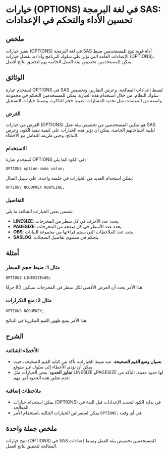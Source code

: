<!--
Meta Description: # خيارات (OPTIONS) في لغة البرمجة SAS: تحسين الأداء والتحكم في الإعدادات ## ملخص تعتبر خيارات (OPTIONS) في لغة البرمجة SAS أداة قوية تتيح للمستخدمين ض...
Meta Keywords: options, sas, خيارات, يمكن, الخيارات
-->

# خيارات (OPTIONS) في لغة البرمجة SAS: تحسين الأداء والتحكم في الإعدادات

## ملخص
تعتبر خيارات (OPTIONS) في لغة البرمجة SAS أداة قوية تتيح للمستخدمين ضبط الإعدادات العامة التي تؤثر على سلوك البرنامج وأداءه. بفضل خيارات (OPTIONS)، يمكن للمستخدمين تخصيص بيئة العمل الخاصة بهم لتحقيق نتائج أفضل.

## الوثائق
تُستخدم عبارة OPTIONS في SAS لضبط إعدادات المعالجة، وعرض التقارير، وتخصيص سلوك النظام. من خلال استخدام هذه العبارة، يمكن للمستخدمين التحكم في مجموعة واسعة من المعلمات مثل تحديد المسارات، ضبط حجم الذاكرة، وضبط خيارات التسجيل.

### الغرض
الغرض من خيارات (OPTIONS) هو تمكين المستخدمين من تخصيص بيئة عمل SAS لتلبية احتياجاتهم الخاصة. يمكن أن تؤثر هذه الخيارات على كيفية تنفيذ الكود، وعرض النتائج، وحتى طريقة التعامل مع الأخطاء.

### الاستخدام
تُستخدم عبارة OPTIONS في الكود كما يلي:
```sas
OPTIONS option-name value;
```
يمكن استخدام العديد من الخيارات في جلسة واحدة. على سبيل المثال:
```sas
OPTIONS NODUPKEY NOBYLINE;
```

### التفاصيل
تتضمن بعض الخيارات الشائعة ما يلي:
- **LINESIZE**: يحدد عدد الأحرف في كل سطر من المخرجات.
- **PAGESIZE**: يحدد عدد الأسطر في كل صفحة من المخرجات.
- **OBS**: يحدد عدد الملاحظات التي سيتم قراءتها من مجموعة البيانات.
- **SASLOG**: يتحكم في مستوى تفاصيل السجلات.

## أمثلة
### مثال 1: ضبط حجم السطر
```sas
OPTIONS LINESIZE=80;
```
هذا الأمر يحدد أن العرض الأقصى لكل سطر في المخرجات سيكون 80 حرفًا.

### مثال 2: منع التكرارات
```sas
OPTIONS NODUPKEY;
```
هذا الأمر يمنع ظهور القيم المكررة في النتائج.

## الشرح
### الأخطاء الشائعة
- **نسيان وضع القيم الصحيحة**: عند ضبط الخيارات، تأكد من كتابة القيم الصحيحة، حيث يمكن أن تؤدي الأخطاء إلى سلوك غير متوقع.
- **تجاوز الحدود**: بعض الخيارات مثل LINESIZE وPAGESIZE لها حدود معينة. التأكد من عدم تجاوز هذه الحدود أمر مهم.

### ملاحظات إضافية
- يمكن استخدام خيارات (OPTIONS) في بداية الكود لتحديد الإعدادات قبل البدء في المعالجة.
- يمكن استعراض الخيارات الحالية باستخدام الأمر `OPTIONS;` في أي وقت.

## ملخص جملة واحدة
تتيح خيارات (OPTIONS) في SAS للمستخدمين تخصيص بيئة العمل وضبط إعدادات المعالجة لتحقيق نتائج أفضل.
